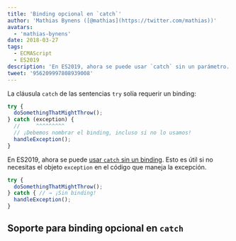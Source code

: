 ```yaml
---
title: 'Binding opcional en `catch`'
author: 'Mathias Bynens ([@mathias](https://twitter.com/mathias))'
avatars:
  - 'mathias-bynens'
date: 2018-03-27
tags:
  - ECMAScript
  - ES2019
description: 'En ES2019, ahora se puede usar `catch` sin un parámetro.'
tweet: '956209997808939008'
---
```

La cláusula `catch` de las sentencias `try` solía requerir un binding:

```js
try {
  doSomethingThatMightThrow();
} catch (exception) {
  //     ^^^^^^^^^
  // ¡Debemos nombrar el binding, incluso si no lo usamos!
  handleException();
}
```

En ES2019, ahora se puede [usar `catch` sin un binding](https://tc39.es/proposal-optional-catch-binding/). Esto es útil si no necesitas el objeto `exception` en el código que maneja la excepción.

```js
try {
  doSomethingThatMightThrow();
} catch { // → ¡Sin binding!
  handleException();
}
```

## Soporte para binding opcional en `catch`

<feature-support chrome="66 /blog/v8-release-66#optional-catch-binding"
                 firefox="58 https://bugzilla.mozilla.org/show_bug.cgi?id=1380881"
                 safari="yes https://trac.webkit.org/changeset/220068/webkit"
                 nodejs="10 https://github.com/nodejs/node/blob/master/doc/changelogs/CHANGELOG_V10.md#2018-04-24-version-1000-current-jasnell"
                 babel="yes"></feature-support>

<!--truncate-->